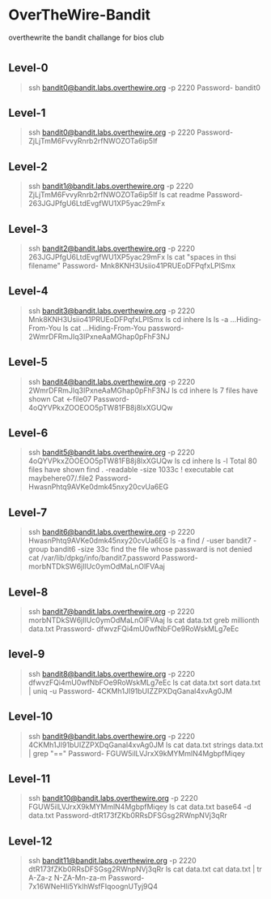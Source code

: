 # OverTheWire-Bandit
overthewrite the bandit challange for bios club 
#

## Level-0
>ssh bandit0@bandit.labs.overthewire.org -p 2220
>Password- bandit0

## Level-1
>ssh bandit0@bandit.labs.overthewire.org -p 2220
>Password- ZjLjTmM6FvvyRnrb2rfNWOZOTa6ip5If

## Level-2
>ssh bandit1@bandit.labs.overthewire.org -p 2220
>ZjLjTmM6FvvyRnrb2rfNWOZOTa6ip5If
>ls
>cat readme
>Password- 263JGJPfgU6LtdEvgfWU1XP5yac29mFx

## Level-3
>ssh bandit2@bandit.labs.overthewire.org -p 2220
>263JGJPfgU6LtdEvgfWU1XP5yac29mFx
>ls
>cat "spaces in thsi filename"
>Password- Mnk8KNH3Usiio41PRUEoDFPqfxLPlSmx

## Level-4
>ssh bandit3@bandit.labs.overthewire.org -p 2220
>Mnk8KNH3Usiio41PRUEoDFPqfxLPlSmx
>ls
>cd inhere
>ls
>ls -a
...Hiding-From-You
>ls
>cat ...Hiding-From-You
>password- 2WmrDFRmJIq3IPxneAaMGhap0pFhF3NJ

## Level-5
>ssh bandit4@bandit.labs.overthewire.org -p 2220
>2WmrDFRmJIq3IPxneAaMGhap0pFhF3NJ
>ls
>cd inhere
>ls
7 files have shown
>Cat <-file07
>Password- 4oQYVPkxZOOEOO5pTW81FB8j8lxXGUQw

## Level-6
>ssh bandit5@bandit.labs.overthewire.org -p 2220
>4oQYVPkxZOOEOO5pTW81FB8j8lxXGUQw
>ls
>cd inhere
>ls -l
Total 80 files have shown
>find . -readable -size 1033c ! executable
>cat maybehere07/.file2
>Password- HwasnPhtq9AVKe0dmk45nxy20cvUa6EG

## Level-7
>ssh bandit6@bandit.labs.overthewire.org -p 2220
>HwasnPhtq9AVKe0dmk45nxy20cvUa6EG
>ls -a
>find / -user bandit7 -group bandit6 -size 33c
find the file whose passward is not denied
>cat /var/lib/dpkg/info/bandit7.password
>Password- morbNTDkSW6jIlUc0ymOdMaLnOlFVAaj

## Level-8
>ssh bandit7@bandit.labs.overthewire.org -p 2220
>morbNTDkSW6jIlUc0ymOdMaLnOlFVAaj
>ls
>cat data.txt
>greb millionth data.txt
>Prassword- dfwvzFQi4mU0wfNbFOe9RoWskMLg7eEc

## level-9
>ssh bandit8@bandit.labs.overthewire.org -p 2220
>dfwvzFQi4mU0wfNbFOe9RoWskMLg7eEc
>ls
>cat data.txt
>sort data.txt | uniq -u
>Password- 4CKMh1JI91bUIZZPXDqGanal4xvAg0JM

## Level-10
>ssh bandit9@bandit.labs.overthewire.org -p 2220
>4CKMh1JI91bUIZZPXDqGanal4xvAg0JM
>ls
>cat data.txt
>strings data.txt | grep "=="
>Password- FGUW5ilLVJrxX9kMYMmlN4MgbpfMiqey

## Level-11
>ssh bandit10@bandit.labs.overthewire.org -p 2220
>FGUW5ilLVJrxX9kMYMmlN4MgbpfMiqey
>ls
>cat data.txt
>base64 -d data.txt
>Password-dtR173fZKb0RRsDFSGsg2RWnpNVj3qRr

## Level-12
>ssh bandit11@bandit.labs.overthewire.org -p 2220
>dtR173fZKb0RRsDFSGsg2RWnpNVj3qRr
>ls
>cat data.txt
>cat data.txt | tr A-Za-z N-ZA-Mn-za-m
>Password-7x16WNeHIi5YkIhWsfFIqoognUTyj9Q4


